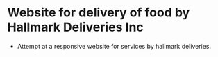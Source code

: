 # Website for delivery of food by Hallmark Deliveries Inc

- Attempt at a responsive website for services by hallmark deliveries.
